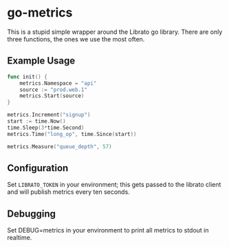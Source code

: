 # go-metrics

This is a stupid simple wrapper around the Librato go library. There are only
three functions, the ones we use the most often.

## Example Usage

```go
func init() {
    metrics.Namespace = "api"
    source := "prod.web.1"
    metrics.Start(source)
}

metrics.Increment("signup")
start := time.Now()
time.Sleep(3*time.Second)
metrics.Time("long_op", time.Since(start))

metrics.Measure("queue_depth", 57)
```

## Configuration

Set `LIBRATO_TOKEN` in your environment; this gets passed to the librato client
and will publish metrics every ten seconds.

## Debugging

Set DEBUG=metrics in your environment to print all metrics to stdout in
realtime.
